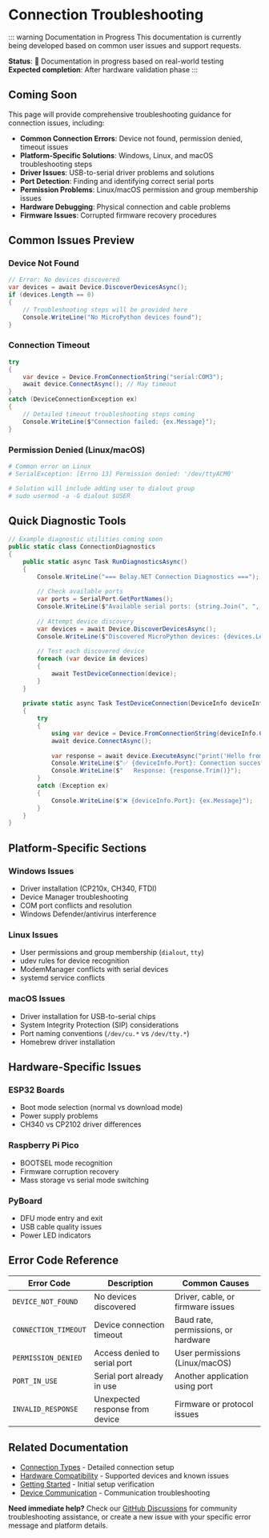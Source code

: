 # Connection Troubleshooting

::: warning Documentation in Progress
This documentation is currently being developed based on common user issues and support requests.

**Status**: 📝 Documentation in progress based on real-world testing  
**Expected completion**: After hardware validation phase
:::

## Coming Soon

This page will provide comprehensive troubleshooting guidance for connection issues, including:

- **Common Connection Errors**: Device not found, permission denied, timeout issues
- **Platform-Specific Solutions**: Windows, Linux, and macOS troubleshooting steps
- **Driver Issues**: USB-to-serial driver problems and solutions
- **Port Detection**: Finding and identifying correct serial ports
- **Permission Problems**: Linux/macOS permission and group membership issues
- **Hardware Debugging**: Physical connection and cable problems
- **Firmware Issues**: Corrupted firmware recovery procedures

## Common Issues Preview

### Device Not Found
```csharp
// Error: No devices discovered
var devices = await Device.DiscoverDevicesAsync();
if (devices.Length == 0)
{
    // Troubleshooting steps will be provided here
    Console.WriteLine("No MicroPython devices found");
}
```

### Connection Timeout
```csharp
try
{
    var device = Device.FromConnectionString("serial:COM3");
    await device.ConnectAsync(); // May timeout
}
catch (DeviceConnectionException ex)
{
    // Detailed timeout troubleshooting steps coming
    Console.WriteLine($"Connection failed: {ex.Message}");
}
```

### Permission Denied (Linux/macOS)
```bash
# Common error on Linux
# SerialException: [Errno 13] Permission denied: '/dev/ttyACM0'

# Solution will include adding user to dialout group
# sudo usermod -a -G dialout $USER
```

## Quick Diagnostic Tools

```csharp
// Example diagnostic utilities coming soon
public static class ConnectionDiagnostics
{
    public static async Task RunDiagnosticsAsync()
    {
        Console.WriteLine("=== Belay.NET Connection Diagnostics ===");
        
        // Check available ports
        var ports = SerialPort.GetPortNames();
        Console.WriteLine($"Available serial ports: {string.Join(", ", ports)}");
        
        // Attempt device discovery
        var devices = await Device.DiscoverDevicesAsync();
        Console.WriteLine($"Discovered MicroPython devices: {devices.Length}");
        
        // Test each discovered device
        foreach (var device in devices)
        {
            await TestDeviceConnection(device);
        }
    }
    
    private static async Task TestDeviceConnection(DeviceInfo deviceInfo)
    {
        try
        {
            using var device = Device.FromConnectionString(deviceInfo.ConnectionString);
            await device.ConnectAsync();
            
            var response = await device.ExecuteAsync("print('Hello from device')");
            Console.WriteLine($"✅ {deviceInfo.Port}: Connection successful");
            Console.WriteLine($"   Response: {response.Trim()}");
        }
        catch (Exception ex)
        {
            Console.WriteLine($"❌ {deviceInfo.Port}: {ex.Message}");
        }
    }
}
```

## Platform-Specific Sections

### Windows Issues
- Driver installation (CP210x, CH340, FTDI)
- Device Manager troubleshooting
- COM port conflicts and resolution
- Windows Defender/antivirus interference

### Linux Issues
- User permissions and group membership (`dialout`, `tty`)
- udev rules for device recognition
- ModemManager conflicts with serial devices
- systemd service conflicts

### macOS Issues
- Driver installation for USB-to-serial chips
- System Integrity Protection (SIP) considerations
- Port naming conventions (`/dev/cu.*` vs `/dev/tty.*`)
- Homebrew driver installation

## Hardware-Specific Issues

### ESP32 Boards
- Boot mode selection (normal vs download mode)
- Power supply problems
- CH340 vs CP2102 driver differences

### Raspberry Pi Pico
- BOOTSEL mode recognition
- Firmware corruption recovery
- Mass storage vs serial mode switching

### PyBoard
- DFU mode entry and exit
- USB cable quality issues
- Power LED indicators

## Error Code Reference

| Error Code | Description | Common Causes |
|------------|-------------|---------------|
| `DEVICE_NOT_FOUND` | No devices discovered | Driver, cable, or firmware issues |
| `CONNECTION_TIMEOUT` | Device connection timeout | Baud rate, permissions, or hardware |
| `PERMISSION_DENIED` | Access denied to serial port | User permissions (Linux/macOS) |
| `PORT_IN_USE` | Serial port already in use | Another application using port |
| `INVALID_RESPONSE` | Unexpected response from device | Firmware or protocol issues |

## Related Documentation

- [Connection Types](/hardware/connections) - Detailed connection setup
- [Hardware Compatibility](/hardware/compatibility) - Supported devices and known issues
- [Getting Started](/guide/getting-started) - Initial setup verification
- [Device Communication](/guide/device-communication) - Communication troubleshooting

**Need immediate help?** Check our [GitHub Discussions](https://github.com/belay-dotnet/Belay.NET/discussions) for community troubleshooting assistance, or create a new issue with your specific error message and platform details.